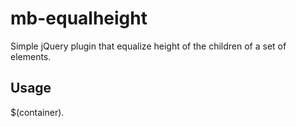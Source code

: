 mb-equalheight
==============

Simple jQuery plugin that equalize height of the children of a set of elements.

Usage
-----
$(container).

